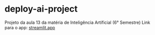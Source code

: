 # deploy-ai-project
Projeto da aula 13 da matéria de Inteligência Artificial (6° Semestre)
Link para o app: [streamlit.app](https://deploy-ai-dashboard-b2rpmaqpttkwgfappjhayh9.streamlit.app)
